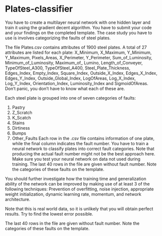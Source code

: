 # Plates-classifier
You have to create a multilayer neural network with one hidden layer and train it using the gradient decent algorithm.  You have to submit your code and your findings on the completed template.  The case study you have to use is involves categorizing the faults of steel plates.

The file Plates.csv contains attributes of 1900 steel plates. A total of 27 attributes are listed for each plate: X_Minimum, X_Maximum, Y_Minimum, Y_Maximum, Pixels_Areas, X_Perimeter, Y_Perimeter, Sum_of_Luminosity, Minimum_of_Luminosity,   Maximum_of_ Lumino, Length_of_Conveyer, TypeOfSteel_A300, TypeOfSteel_A400, Steel_Plate_Thickness, Edges_Index, Empty_Index, Square_Index, Outside_X_Index, Edges_X_Index, Edges_Y_Index, Outside_Global_Index, LogOfAreas, Log_X_Index, Log_Y_Index, Orientation_Index, Luminosity_Index and SigmoidOfAreas.  Don’t panic, you don’t have to know what each of these are. 

Each steel plate is grouped into one of seven categories of faults: 
1. Pastry
2. Z_Scratch
3. K_Scatch
4. Stains
5. Dirtiness
6. Bumps
7. Other_Faults
Each row in the .csv file contains information of one plate, while the final column indicates the fault number.  You have to train a neural network to classify plates into correct fault categories. Note that producing the actual fault number might not be the best approach here. Make sure you test your neural network on data not used during training. The last 40 rows in the file are given without fault number.  Note the categories of these faults on the template.


You should further investigate how the training time and generalization ability of the network can be improved by making use of at least 3 of the following techniques: Prevention of overfitting, noise injection, appropriate weight initialization, dynamic learning rate, momentum, and network architecture.  

Note that this is real world data, so it is unlikely that you will obtain perfect results. Try to find the lowest error possible. 

The last 40 rows in the file are given without fault number.  Note the categories of these faults on the template.
